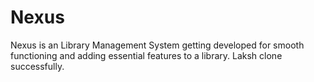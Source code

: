 # Nexus
Nexus is an Library Management System getting developed for smooth functioning and adding essential features to a library.
Laksh clone successfully.